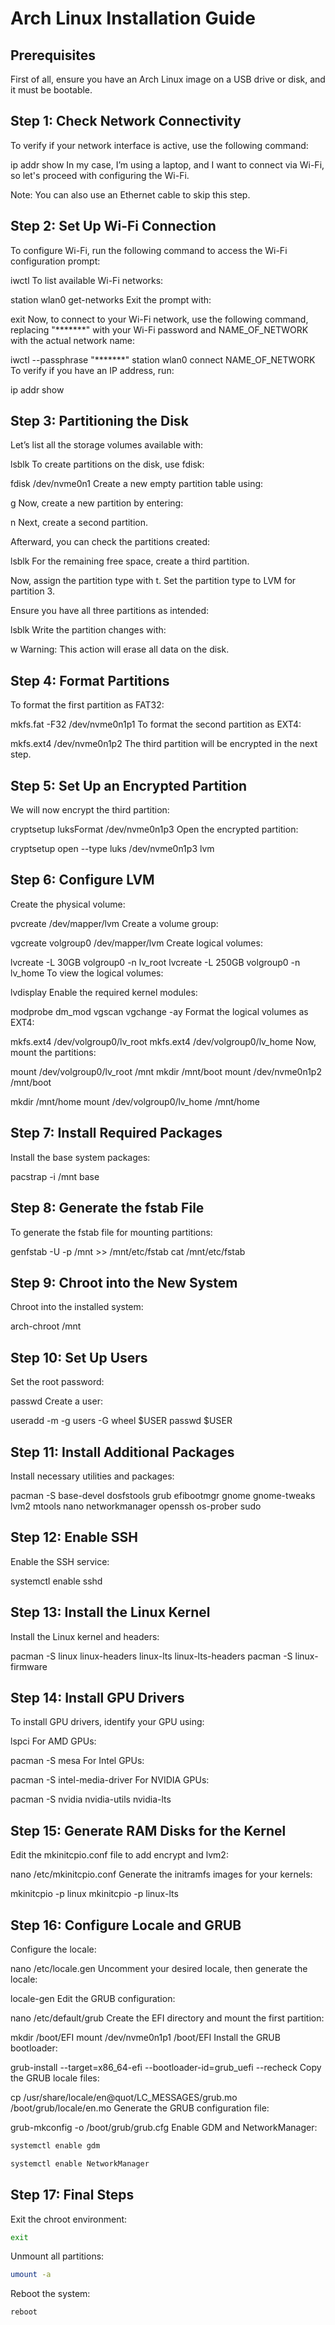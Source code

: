 # Arch Linux Installation Guide
## Prerequisites
First of all, ensure you have an Arch Linux image on a USB drive or disk, and it must be bootable.

## Step 1: Check Network Connectivity
To verify if your network interface is active, use the following command:


ip addr show
In my case, I’m using a laptop, and I want to connect via Wi-Fi, so let's proceed with configuring the Wi-Fi.

Note: You can also use an Ethernet cable to skip this step.

## Step 2: Set Up Wi-Fi Connection
To configure Wi-Fi, run the following command to access the Wi-Fi configuration prompt:


iwctl
To list available Wi-Fi networks:


station wlan0 get-networks
Exit the prompt with:


exit
Now, to connect to your Wi-Fi network, use the following command, replacing "*******" with your Wi-Fi password and NAME_OF_NETWORK with the actual network name:


iwctl --passphrase "*******" station wlan0 connect NAME_OF_NETWORK
To verify if you have an IP address, run:


ip addr show
## Step 3: Partitioning the Disk
Let’s list all the storage volumes available with:


lsblk
To create partitions on the disk, use fdisk:


fdisk /dev/nvme0n1
Create a new empty partition table using:


g
Now, create a new partition by entering:


n
Next, create a second partition.

Afterward, you can check the partitions created:


lsblk
For the remaining free space, create a third partition.

Now, assign the partition type with t. Set the partition type to LVM for partition 3.

Ensure you have all three partitions as intended:


lsblk
Write the partition changes with:


w
Warning: This action will erase all data on the disk.

## Step 4: Format Partitions
To format the first partition as FAT32:

mkfs.fat -F32 /dev/nvme0n1p1
To format the second partition as EXT4:

mkfs.ext4 /dev/nvme0n1p2
The third partition will be encrypted in the next step.

## Step 5: Set Up an Encrypted Partition
We will now encrypt the third partition:


cryptsetup luksFormat /dev/nvme0n1p3
Open the encrypted partition:


cryptsetup open --type luks /dev/nvme0n1p3 lvm
## Step 6: Configure LVM
Create the physical volume:

pvcreate /dev/mapper/lvm
Create a volume group:

vgcreate volgroup0 /dev/mapper/lvm
Create logical volumes:

lvcreate -L 30GB volgroup0 -n lv_root
lvcreate -L 250GB volgroup0 -n lv_home
To view the logical volumes:


lvdisplay
Enable the required kernel modules:


modprobe dm_mod
vgscan
vgchange -ay
Format the logical volumes as EXT4:


mkfs.ext4 /dev/volgroup0/lv_root
mkfs.ext4 /dev/volgroup0/lv_home
Now, mount the partitions:


mount /dev/volgroup0/lv_root /mnt
mkdir /mnt/boot
mount /dev/nvme0n1p2 /mnt/boot

mkdir /mnt/home
mount /dev/volgroup0/lv_home /mnt/home
## Step 7: Install Required Packages
Install the base system packages:


pacstrap -i /mnt base
## Step 8: Generate the fstab File
To generate the fstab file for mounting partitions:


genfstab -U -p /mnt >> /mnt/etc/fstab
cat /mnt/etc/fstab
## Step 9: Chroot into the New System
Chroot into the installed system:


arch-chroot /mnt
## Step 10: Set Up Users
Set the root password:


passwd
Create a user:


useradd -m -g users -G wheel $USER
passwd $USER
## Step 11: Install Additional Packages
Install necessary utilities and packages:


pacman -S base-devel dosfstools grub efibootmgr gnome gnome-tweaks lvm2 mtools nano networkmanager openssh os-prober sudo
## Step 12: Enable SSH
Enable the SSH service:


systemctl enable sshd
## Step 13: Install the Linux Kernel
Install the Linux kernel and headers:


pacman -S linux linux-headers linux-lts linux-lts-headers
pacman -S linux-firmware
## Step 14: Install GPU Drivers
To install GPU drivers, identify your GPU using:


lspci
For AMD GPUs:

pacman -S mesa
For Intel GPUs:

pacman -S intel-media-driver
For NVIDIA GPUs:

pacman -S nvidia nvidia-utils nvidia-lts
## Step 15: Generate RAM Disks for the Kernel
Edit the mkinitcpio.conf file to add encrypt and lvm2:


nano /etc/mkinitcpio.conf
Generate the initramfs images for your kernels:


mkinitcpio -p linux
mkinitcpio -p linux-lts
## Step 16: Configure Locale and GRUB
Configure the locale:


nano /etc/locale.gen
Uncomment your desired locale, then generate the locale:


locale-gen
Edit the GRUB configuration:


nano /etc/default/grub
Create the EFI directory and mount the first partition:


mkdir /boot/EFI
mount /dev/nvme0n1p1 /boot/EFI
Install the GRUB bootloader:


grub-install --target=x86_64-efi --bootloader-id=grub_uefi --recheck
Copy the GRUB locale files:


cp /usr/share/locale/en\@quot/LC_MESSAGES/grub.mo /boot/grub/locale/en.mo
Generate the GRUB configuration file:


grub-mkconfig -o /boot/grub/grub.cfg
Enable GDM and NetworkManager:
```bash
systemctl enable gdm
```
```bash
systemctl enable NetworkManager
```
## Step 17: Final Steps
Exit the chroot environment:

```bash
exit
```
Unmount all partitions:

```bash
umount -a
```
Reboot the system:

```bash
reboot

